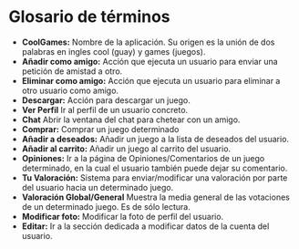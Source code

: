 # Glosario de términos

<ul>

<li>
<strong>CoolGames:</strong>
Nombre de la aplicación. Su origen es la unión de dos palabras en ingles cool (guay) y games (juegos).
</li>

<li>
<strong>Añadir como amigo:</strong>
Acción que ejecuta un usuario para enviar una petición de amistad a otro.
</li>

<li>
<strong>Eliminar como amigo:</strong>
Acción que ejecuta un usuario para eliminar a otro usuario como amigo.
</li>

<li>
<strong>Descargar:</strong>
Acción para descargar un juego.
</li>

<li>
<strong>Ver Perfil</strong>
Ir al perfil de un usuario concreto.
</li>

<li>
<strong>Chat</strong>
Abrir la ventana del chat para chetear con un amigo.
</li>

<li>
<strong>Comprar:</strong>
Comprar un juego determinado
</li>

<li>
<strong>Añadir a deseados:</strong>
Añadir un juego a la lista de deseados del usuario.
</li>

<li>
<strong>Añadir al carrito:</strong>
Añadir un juego al carrito del usuario.
</li>

<li>
<strong>Opiniones:</strong>
Ir a la página de Opiniones/Comentarios de un juego determinado, en la cual el usuario también puede dejar su comentario.
</li>

<li>
<strong>Tu Valoración:</strong>
Sistema para enviar/modificar una valoración por parte del usuario hacia un determinado juego.
</li>

<li>
<strong>Valoración Global/General</strong>
Muestra la media general de las votaciones de un determinado juego. Es de sólo lectura.
</li>

<li>
<strong>Modificar foto:</strong>
Modificar la foto de perfil del usuario.
</li>

<li>
<strong>Editar:</strong>
Ir a la sección dedicada a modificar datos de la cuenta del usuario.
</li>
</ul>
